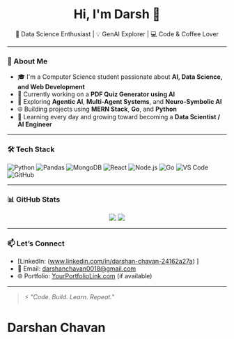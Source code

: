 <h1 align="center">Hi, I'm Darsh 👋</h1>

<p align="center">
🌱 Data Science Enthusiast | 💡 GenAI Explorer | 💻 Code & Coffee Lover  
</p>

---

### 🚀 About Me

- 🎓 I'm a Computer Science student passionate about **AI, Data Science, and Web Development**
- 🤖 Currently working on a **PDF Quiz Generator using AI**
- 🔭 Exploring **Agentic AI**, **Multi-Agent Systems**, and **Neuro-Symbolic AI**
- 🌐 Building projects using **MERN Stack**, **Go**, and **Python**
- 🧠 Learning every day and growing toward becoming a **Data Scientist / AI Engineer**

---

### 🛠️ Tech Stack

![Python](https://img.shields.io/badge/-Python-333333?style=flat&logo=python)
![Pandas](https://img.shields.io/badge/-Pandas-333333?style=flat&logo=pandas)
![MongoDB](https://img.shields.io/badge/-MongoDB-333333?style=flat&logo=mongodb)
![React](https://img.shields.io/badge/-React-333333?style=flat&logo=react)
![Node.js](https://img.shields.io/badge/-Node.js-333333?style=flat&logo=node.js)
![Go](https://img.shields.io/badge/-Go-333333?style=flat&logo=go)
![VS Code](https://img.shields.io/badge/-VSCode-333333?style=flat&logo=visual-studio-code)
![GitHub](https://img.shields.io/badge/-GitHub-333333?style=flat&logo=github)

---

### 📊 GitHub Stats

<p align="center">
  <img src="https://github-readme-stats.vercel.app/api?username=DarshChavan&show_icons=true&theme=radical" />
  <img src="https://github-readme-streak-stats.herokuapp.com/?user=DarshChavan&theme=radical" />
</p>

---

### 📫 Let’s Connect

- [LinkedIn:  (www.linkedin.com/in/darshan-chavan-24162a27a)  ]
- 📧 Email: darshanchavan0018@gmail.com  
- 🌐 Portfolio: [YourPortfolioLink.com](https://yourportfolio.com) (if available)

---

> ⚡ _"Code. Build. Learn. Repeat."_  
# Darshan Chavan

